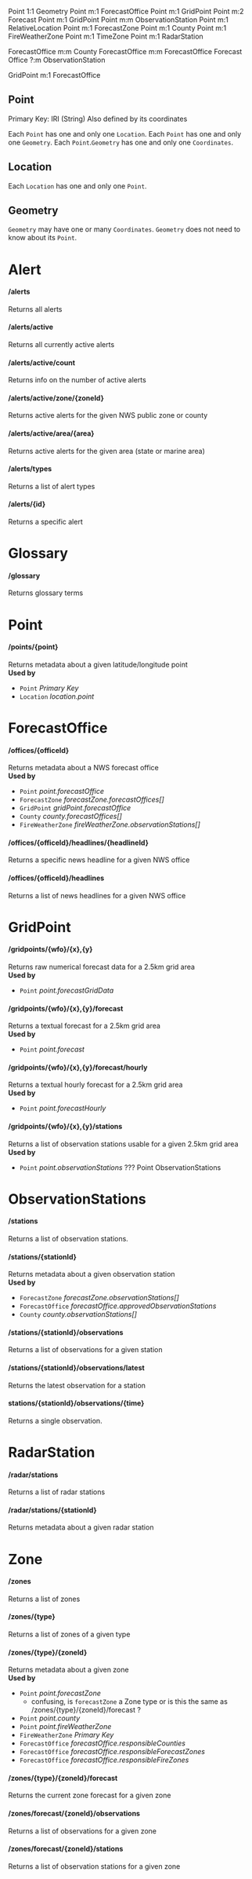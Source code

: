 

Point 1:1 Geometry
Point m:1 ForecastOffice
Point m:1 GridPoint
Point m:2 Forecast
Point m:1 GridPoint
Point m:m ObservationStation
Point m:1 RelativeLocation
Point m:1 ForecastZone
Point m:1 County
Point m:1 FireWeatherZone
Point m:1 TimeZone
Point m:1 RadarStation

ForecastOffice m:m County
ForecastOffice m:m ForecastOffice
Forecast Office ?:m ObservationStation

GridPoint m:1 ForecastOffice




## Point
Primary Key: IRI (String)
Also defined by its coordinates

Each `Point` has one and only one `Location`.
Each `Point` has one and only one `Geometry`.
Each `Point`.`Geometry` has one and only one `Coordinates`.

## Location
Each `Location` has one and only one `Point`.

## Geometry
`Geometry` may have one or many `Coordinates`.
`Geometry` does not need to know about its `Point`.

# Alert

#### /alerts
Returns all alerts

#### /alerts/active
Returns all currently active alerts

#### /alerts/active/count
Returns info on the number of active alerts

#### /alerts/active/zone/{zoneId}
Returns active alerts for the given NWS public zone or county

#### /alerts/active/area/{area}
Returns active alerts for the given area (state or marine area)

#### /alerts/types
Returns a list of alert types

#### /alerts/{id}
Returns a specific alert

# Glossary

#### /glossary
Returns glossary terms

# Point

#### /points/{point}
Returns metadata about a given latitude/longitude point  
**Used by**
- `Point` *Primary Key*
- `Location` *location.point*

# ForecastOffice

#### /offices/{officeId}
Returns metadata about a NWS forecast office  
**Used by**
- `Point` *point.forecastOffice*
- `ForecastZone` *forecastZone.forecastOffices[]*
- `GridPoint` *gridPoint.forecastOffice*
- `County` *county.forecastOffices[]*
- `FireWeatherZone` *fireWeatherZone.observationStations[]*

#### /offices/{officeId}/headlines/{headlineId}
Returns a specific news headline for a given NWS office

#### /offices/{officeId}/headlines
Returns a list of news headlines for a given NWS office

# GridPoint

#### /gridpoints/{wfo}/{x},{y}
Returns raw numerical forecast data for a 2.5km grid area  
**Used by**
- `Point` *point.forecastGridData*

#### /gridpoints/{wfo}/{x},{y}/forecast
Returns a textual forecast for a 2.5km grid area  
**Used by**
- `Point` *point.forecast*

#### /gridpoints/{wfo}/{x},{y}/forecast/hourly
Returns a textual hourly forecast for a 2.5km grid area  
**Used by**
- `Point` *point.forecastHourly*

#### /gridpoints/{wfo}/{x},{y}/stations
Returns a list of observation stations usable for a given 2.5km grid area  
**Used by**
- `Point` *point.observationStations*
??? Point ObservationStations

# ObservationStations

#### /stations
Returns a list of observation stations.

#### /stations/{stationId}
Returns metadata about a given observation station  
**Used by**
- `ForecastZone` *forecastZone.observationStations[]*
- `ForecastOffice` *forecastOffice.approvedObservationStations*
- `County` *county.observationStations[]*

#### /stations/{stationId}/observations
Returns a list of observations for a given station

#### /stations/{stationId}/observations/latest
Returns the latest observation for a station

#### stations/{stationId}/observations/{time}
Returns a single observation.

# RadarStation

#### /radar/stations
Returns a list of radar stations

#### /radar/stations/{stationId}
Returns metadata about a given radar station

# Zone

#### /zones
Returns a list of zones

#### /zones/{type}
Returns a list of zones of a given type

#### /zones/{type}/{zoneId}
Returns metadata about a given zone  
**Used by**
- `Point` *point.forecastZone*
    - confusing, is `forecastZone` a Zone type or is this the same as /zones/{type}/{zoneId}/forecast ?
- `Point` *point.county*
- `Point` *point.fireWeatherZone*
- `FireWeatherZone` *Primary Key*
- `ForecastOffice` *forecastOffice.responsibleCounties*
- `ForecastOffice` *forecastOffice.responsibleForecastZones*
- `ForecastOffice` *forecastOffice.responsibleFireZones*

#### /zones/{type}/{zoneId}/forecast
Returns the current zone forecast for a given zone

#### /zones/forecast/{zoneId}/observations
Returns a list of observations for a given zone

#### /zones/forecast/{zoneId}/stations
Returns a list of observation stations for a given zone
